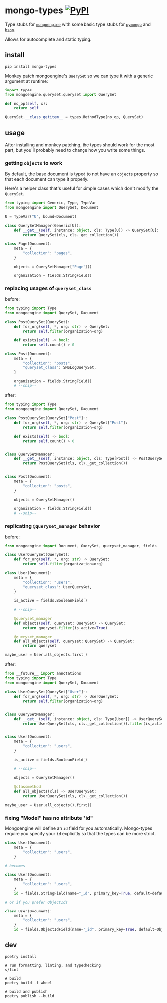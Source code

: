 # mongo-types [![PyPI](https://img.shields.io/pypi/v/mongo-types.svg)](https://pypi.org/project/mongo-types/)

Type stubs for [`mongoengine`][0] with some basic type stubs for [`pymongo`][1]
and [`bson`][2].

Allows for autocomplete and static typing.

## install

```shell
pip install mongo-types
```

Monkey patch mongoengine's `QuerySet` so we can type it with a generic
argument at runtime:

```python
import types
from mongoengine.queryset.queryset import QuerySet

def no_op(self, x):
    return self

QuerySet.__class_getitem__ = types.MethodType(no_op, QuerySet)
```

## usage

After installing and monkey patching, the types should work for the most
part,
but you'll probably need to change how you write some things.

### getting `objects` to work

By default, the base document is typed to not have an `objects` property so
that each document can type it properly.

Here's a helper class that's useful for simple cases which don't modify the
`QuerySet`.

```python
from typing import Generic, Type, TypeVar
from mongoengine import QuerySet, Document

U = TypeVar("U", bound=Document)

class QuerySetManager(Generic[U]):
    def __get__(self, instance: object, cls: Type[U]) -> QuerySet[U]:
        return QuerySet(cls, cls._get_collection())

class Page(Document):
    meta = {
        "collection": "pages",
    }

    objects = QuerySetManager["Page"]()

    organization = fields.StringField()
```

### replacing usages of `queryset_class`

before:

```python
from typing import Type
from mongoengine import QuerySet, Document

class PostQuerySet(QuerySet):
    def for_org(self, *, org: str) -> QuerySet:
        return self.filter(organization=org)

    def exists(self) -> bool:
        return self.count() > 0

class Post(Document):
    meta = {
        "collection": "posts",
        "queryset_class": SMSLogQuerySet,
    }

    organization = fields.StringField()
    # --snip--
```

after:

```python
from typing import Type
from mongoengine import QuerySet, Document

class PostQuerySet(QuerySet["Post"]):
    def for_org(self, *, org: str) -> QuerySet["Post"]:
        return self.filter(organization=org)

    def exists(self) -> bool:
        return self.count() > 0


class QuerySetManager:
    def __get__(self, instance: object, cls: Type[Post]) -> PostQuerySet:
        return PostQuerySet(cls, cls._get_collection())


class Post(Document):
    meta = {
        "collection": "posts",
    }

    objects = QuerySetManager()

    organization = fields.StringField()
    # --snip--
```

### replicating `@queryset_manager` behavior

before:

```python
from mongoengine import Document, QuerySet, queryset_manager, fields

class UserQuerySet(QuerySet):
    def for_org(self, *, org: str) -> QuerySet:
        return self.filter(organization=org)

class User(Document):
    meta = {
        "collection": "users",
        "queryset_class": UserQuerySet,
    }

    is_active = fields.BooleanField()

    # --snip--

    @queryset_manager
    def objects(self, queryset: QuerySet) -> QuerySet:
        return queryset.filter(is_active=True)

    @queryset_manager
    def all_objects(self, queryset: QuerySet) -> QuerySet:
        return queryset

maybe_user = User.all_objects.first()
```

after:

```python
from __future__ import annotations
from typing import Type
from mongoengine import QuerySet, Document

class UserQuerySet(QuerySet["User"]):
    def for_org(self, *, org: str) -> UserQuerySet:
        return self.filter(organization=org)


class QuerySetManager:
    def __get__(self, instance: object, cls: Type[User]) -> UserQuerySet:
        return UserQuerySet(cls, cls._get_collection()).filter(is_active=True)


class User(Document):
    meta = {
        "collection": "users",
    }

    is_active = fields.BooleanField()

    # --snip--

    objects = QuerySetManager()

    @classmethod
    def all_objects(cls) -> UserQuerySet:
        return UserQuerySet(cls, cls._get_collection())

maybe_user = User.all_objects().first()
```

### fixing "Model" has no attribute "id"

Mongoengine will define an `id` field for you automatically.
Mongo-types require you specify your `id` explicitly so that
the types can be more strict.

```python
class User(Document):
    meta = {
        "collection": "users",
    }

# becomes

class User(Document):
    meta = {
        "collection": "users",
    }
    id = fields.StringField(name="_id", primary_key=True, default=default_id)

# or if you prefer ObjectIds

class User(Document):
    meta = {
        "collection": "users",
    }
    id = fields.ObjectIdField(name="_id", primary_key=True, default=ObjectId)
```

## dev

```shell
poetry install

# run formatting, linting, and typechecking
s/lint

# build
poetry build -f wheel

# build and publish
poetry publish --build
```

[0]: https://github.com/MongoEngine/mongoengine
[1]: https://github.com/mongodb/mongo-python-driver/tree/master/pymongo
[2]: https://github.com/mongodb/mongo-python-driver/tree/master/bson
